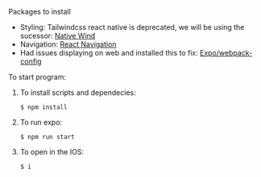 Packages to install
- Styling: Tailwindcss react native is deprecated, we will be using the sucessor: [Native Wind](https://www.nativewind.dev/)
- Navigation: [React Navigation](https://reactnavigation.org/)
- Had issues displaying on web and installed this to fix: [Expo/webpack-config](https://www.npmjs.com/package/@expo/webpack-config)


To start program:
1. To install scripts and dependecies:
    ```console
    $ npm install
    ```
3. To run expo:
    ```console
    $ npm run start
    ```
1. To open in the IOS:
    ```console
    $ i
    ```